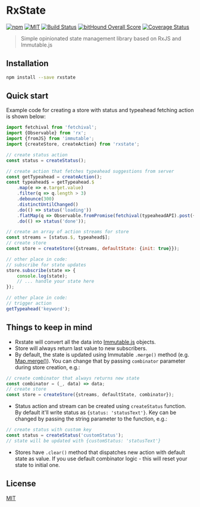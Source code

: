 RxState
=========================

[![npm](https://img.shields.io/npm/v/rxstate.svg)](https://www.npmjs.com/package/rxstate)
[![MIT](https://img.shields.io/npm/l/rxstate.svg)](http://opensource.org/licenses/MIT)
[![Build Status](https://travis-ci.org/yamalight/rxstate.svg?branch=master)](https://travis-ci.org/yamalight/rxstate)
[![bitHound Overall Score](https://www.bithound.io/github/yamalight/rxstate/badges/score.svg)](https://www.bithound.io/github/yamalight/rxstate)
[![Coverage Status](https://coveralls.io/repos/github/yamalight/rxstate/badge.svg?branch=master)](https://coveralls.io/github/yamalight/rxstate?branch=master)

> Simple opinionated state management library based on RxJS and Immutable.js

## Installation
```sh
npm install --save rxstate
```

## Quick start

Example code for creating a store with status and typeahead fetching action is shown below:
```js
import fetchival from 'fetchival';
import {Observable} from 'rx';
import {fromJS} from 'immutable';
import {createStore, createAction} from 'rxstate';

// create status action
const status = createStatus();

// create action that fetches typeahead suggestions from server
const getTypeahead = createAction();
const typeahead$ = getTypeahead.$
    .map(e => e.target.value)
    .filter(q => q.length > 3)
    .debounce(300)
    .distinctUntilChanged()
    .do(() => status('loading'))
    .flatMap(q => Observable.fromPromise(fetchival(typeaheadAPI).post({q})))
    .do(() => status('done'));

// create an array of action streams for store
const streams = [status.$, typeahead$];
// create store
const store = createStore({streams, defaultState: {init: true}});

// other place in code:
// subscribe for state updates
store.subscribe(state => {
    console.log(state);
    // ... handle your state here
});

// other place in code:
// trigger action
getTypeahead('keyword');
```

## Things to keep in mind

- Rxstate will convert all the data into [Immutable.js](https://facebook.github.io/immutable-js/) objects.
- Store will always return last value to new subscribers.
- By default, the state is updated using Immutable `.merge()` method (e.g. [Map.merge()](https://facebook.github.io/immutable-js/docs/#/Map/merge)). You can change that by passing `combinator` parameter during store creation, e.g.:
```js
// create combinator that always returns new state
const combinator = (_, data) => data;
// create store
const store = createStore({streams, defaultState, combinator});
```
- Status action and stream can be created using `createStatus` function. By default it'll write status as `{status: 'statusText'}`. Key can be changed by passing the string parameter to the function, e.g.:
```js
// create status with custom key
const status = createStatus('customStatus');
// state will be updated with {customStatus: 'statusText'}
```
- Stores have `.clear()` method that dispatches new action with default state as value. If you use default combinator logic - this will reset your state to initial one.

## License

[MIT](http://www.opensource.org/licenses/mit-license)
